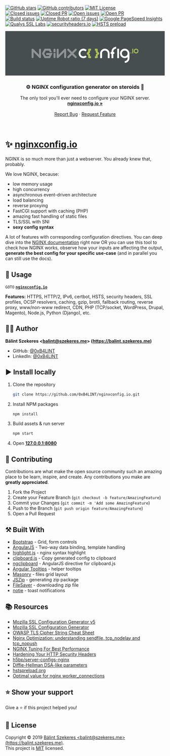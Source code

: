 [![GitHub stars](https://img.shields.io/github/stars/0xB4LINT/nginxconfig.io.svg)](https://github.com/0xB4LINT/nginxconfig.io/stargazers)
[![GitHub contributors](https://img.shields.io/github/contributors/0xB4LINT/nginxconfig.io.svg?color=blue)](https://github.com/0xB4LINT/nginxconfig.io/graphs/contributors)
[![MIT License](https://img.shields.io/github/license/0xB4LINT/nginxconfig.io.svg?color=blue)](https://github.com/0xB4LINT/nginxconfig.io/blob/master/LICENSE.md)
<br>
[![Closed issues](https://img.shields.io/github/issues-closed-raw/0xB4LINT/nginxconfig.io.svg?color=brightgreen)](https://github.com/0xB4LINT/nginxconfig.io/issues?q=is%3Aissue+is%3Aclosed)
[![Closed PR](https://img.shields.io/github/issues-pr-closed-raw/0xB4LINT/nginxconfig.io.svg?color=brightgreen)](https://github.com/0xB4LINT/nginxconfig.io/pulls?q=is%3Apr+is%3Aclosed)
[![Open issues](https://img.shields.io/github/issues-raw/0xB4LINT/nginxconfig.io.svg)](https://github.com/0xB4LINT/nginxconfig.io/issues)
[![Open PR](https://img.shields.io/github/issues-pr-raw/0xB4LINT/nginxconfig.io.svg)](https://github.com/0xB4LINT/nginxconfig.io/pulls)
<br>
[![Build status](https://img.shields.io/travis/com/0xB4LINT/nginxconfig.io.svg)](https://travis-ci.com/0xB4LINT/nginxconfig.io)
[![Uptime Robot ratio (7 days)](https://img.shields.io/uptimerobot/ratio/7/m779967051-bbb607d7a68973aaf01371fe.svg)](https://stats.uptimerobot.com/BqPYtQ74)
[![Google PageSpeed Insights](https://img.shields.io/badge/PageSpeed-90--100-brightgreen.svg)](https://developers.google.com/speed/pagespeed/insights/?url=https%3A%2F%2Fnginxconfig.io&tab=desktop)
[![Qualys SSL Labs](https://img.shields.io/badge/SSL%20Report-A+-brightgreen.svg)](https://www.ssllabs.com/ssltest/analyze.html?d=nginxconfig.io)
[![securityheaders.io](https://img.shields.io/badge/securityheaders.io-A-brightgreen.svg)](https://securityheaders.com/?q=https%3A%2F%2Fnginxconfig.io%2F)
[![HSTS preload](https://img.shields.io/hsts/preload/nginxconfig.io.svg?label=HSTS)](https://hstspreload.org/?domain=nginxconfig.io)


[![nginxconfig.io](public/assets/img/github.png)](https://nginxconfig.io)

<p align="center">
  <h3 align="center">⚙️ NGINX configuration generator on steroids 💉</h3>
  <p align="center">
    The only tool you'll ever need to configure your NGINX server.
    <br>
    <a href="https://nginxconfig.io"><strong>nginxconfig.io »</strong></a>
    <br />
    <br />
    <a href="https://github.com/0xB4LINT/nginxconfig.io/issues">Report Bug</a>
    ·
    <a href="https://github.com/0xB4LINT/nginxconfig.io/issues">Request Feature</a>
  </p>
</p>

<br>

# ✨ [nginxconfig.io](https://nginxconfig.io)
NGINX is so much more than just a webserver. You already knew that, probably.

We love NGINX, because:
* low memory usage
* high concurrency
* asynchronous event-driven architecture
* load balancing
* reverse proxying
* FastCGI support with caching (PHP)
* amazing fast handling of static files
* TLS/SSL with SNI
* **sexy config syntax**

A lot of features with corresponding configuration directives. You can deep dive into the [NGINX documentation](http://nginx.org/en/docs/) right now OR you can use this tool to check how NGINX works, observe how your inputs are affecting the output, **generate the best config for your specific use-case** (and in parallel you can still use the docs).

## 🚀 Usage
`GOTO` **[`nginxconfig.io`](https://nginxconfig.io)**

**Features:**
HTTPS, HTTP/2, IPv6, certbot, HSTS, security headers, SSL profiles, OCSP resolvers, caching, gzip, brotli, fallback routing, reverse proxy, www/non-www redirect, CDN, PHP (TCP/socket, WordPress, Drupal, Magento), Node.js, Python (Django), etc.

## 👨‍💻 Author
**Bálint Szekeres &lt;balint@szekeres.me&gt; (https://balint.szekeres.me)**
* GitHub: [@0xB4LINT](https://github.com/0xB4LINT)
* LinkedIn: [@0xB4LINT](https://www.linkedin.com/in/0xB4LINT/)

## ▶️ Install locally
1. Clone the repository
	```sh
	git clone https://github.com/0xB4LINT/nginxconfig.io.git
	```
1. Install NPM packages
	```sh
	npm install
	```
1. Build assets & run server
	```sh
	npm start
	```
1. Open **[127.0.0.1:8080](http://127.0.0.1:8080)**

## 🤝 Contributing
Contributions are what make the open source community such an amazing place to be learn, inspire, and create. Any contributions you make are **greatly appreciated**.

1. Fork the Project
1. Create your Feature Branch (`git checkout -b feature/AmazingFeature`)
1. Commit your Changes (`git commit -m 'Add some AmazingFeature`)
1. Push to the Branch (`git push origin feature/AmazingFeature`)
1. Open a Pull Request

## ⚒️ Built With
* [Bootstrap](http://getbootstrap.com) - Grid, form controls
* [AngularJS](https://angularjs.org) - Two-way data binding, template handling
* [highlight.js](https://highlightjs.org) - nginx syntax highlight
* [clipboard.js](https://clipboardjs.com) - Copy generated config to clipboard
* [ngclipboard](http://sachinchoolur.github.io/ngclipboard/) - AngularJS directive for clipboard.js
* [Angular Tooltips](https://720kb.github.io/angular-tooltips/) - helper tooltips
* [Masonry](https://masonry.desandro.com) - files grid layout
* [JSZip](https://stuk.github.io/jszip) - generating zip package
* [FileSaver](https://github.com/eligrey/FileSaver.js) - downloading zip file
* [notie](https://jaredreich.com/notie/) - toast notifications

## 📚 Resources
* [Mozilla SSL Configuration Generator v5](https://ssl-config.mozilla.org)
* [Mozilla SSL Configuration Generator](https://mozilla.github.io/server-side-tls/ssl-config-generator/)
* [OWASP TLS Cipher String Cheat Sheet](https://github.com/OWASP/CheatSheetSeries/blob/master/cheatsheets/TLS_Cipher_String_Cheat_Sheet.md)
* [Nginx Optimization: understanding sendfile, tcp_nodelay and tcp_nopush](https://thoughts.t37.net/nginx-optimization-understanding-sendfile-tcp-nodelay-and-tcp-nopush-c55cdd276765)
* [NGINX Tuning For Best Performance](https://gist.github.com/denji/8359866)
* [Hardening Your HTTP Security Headers](https://www.keycdn.com/blog/http-security-headers/)
* [h5bp/server-configs-nginx](https://github.com/h5bp/server-configs-nginx)
* [Diffie-Hellman DSA-like parameters](https://security.stackexchange.com/questions/95178/diffie-hellman-parameters-still-calculating-after-24-hours/95184#95184)
* [hstspreload.org](https://hstspreload.org)
* [Optimal value for nginx worker_connections](https://serverfault.com/questions/787919/optimal-value-for-nginx-worker-connections)

## ⭐️ Show your support
Give a ⭐️ if this project helped you!

## 📝 License
Copyright © 2019 [Bálint Szekeres &lt;balint@szekeres.me&gt; (https://balint.szekeres.me)](https://github.com/0xB4LINT).<br>
This project is [MIT](https://github.com/0xB4LINT/nginxconfig.io/blob/master/LICENSE) licensed.
